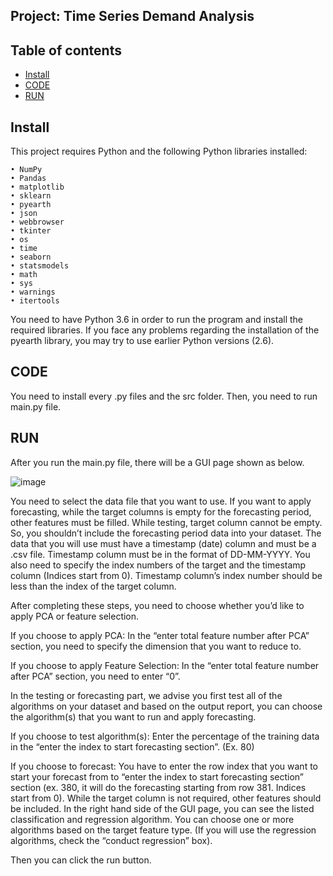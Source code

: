 ## Project: Time Series Demand Analysis
## Table of contents
* [Install](#Install)
* [CODE](#CODE)
* [RUN](#RUN)

## Install
This project requires Python and the following Python libraries installed:
    
    • NumPy
    • Pandas    
    • matplotlib
    • sklearn
    • pyearth
    • json
    • webbrowser
    • tkinter
    • os
    • time
    • seaborn
    • statsmodels
    • math
    • sys
    • warnings
    • itertools
You need to have Python 3.6 in order to run the program and install the required libraries. If you face any problems regarding the installation of the pyearth library, you may try to use earlier Python versions (2.6). 
	
## CODE
You need to install every .py files and the src folder. Then, you need to run main.py file. 
	
## RUN
After you run the main.py file, there will be a GUI page shown as below.

![image](https://user-images.githubusercontent.com/56449035/80843423-f409ca80-8c0c-11ea-89bc-dd7dd82faf4c.png)

 
You need to select the data file that you want to use. If you want to apply forecasting, while the target columns is empty for the forecasting period, other features must be filled. While testing, target column cannot be empty. So, you shouldn’t include the forecasting period data into your dataset. The data that you will use must have a timestamp (date) column and must be a .csv file. Timestamp column must be in the format of DD-MM-YYYY. You also need to specify the index numbers of the target and the timestamp column (Indices start from 0). Timestamp column’s index number should be less than the index of the target column. 

After completing these steps, you need to choose whether you’d like to apply PCA or feature selection.

If you choose to apply PCA: In the “enter total feature number after PCA” section, you need to specify the dimension that you want to reduce to.

If you choose to apply Feature Selection: In the “enter total feature number after PCA” section, you need to enter “0”. 

In the testing or forecasting part, we advise you first test all of the algorithms on your dataset and based on the output report, you can choose the algorithm(s) that you want to run and apply forecasting. 

If you choose to test algorithm(s): Enter the percentage of the training data in the “enter the index to start forecasting section”. (Ex. 80)

If you choose to forecast: You have to enter the row index that you want to start your forecast from to “enter the index to start forecasting section” section (ex. 380, it will do the forecasting starting from row 381. Indices start from 0). While the target column is not required, other features should be included.
In the right hand side of the GUI page, you can see the listed classification and regression algorithm. You can choose one or more algorithms based on the target feature type. (If you will use the regression algorithms, check the “conduct regression” box). 

Then you can click the run button.

